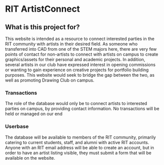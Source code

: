 # RIT ArtistConnect

## What is this project for?

This website is intended as a resource to connect interested parties in the RIT
community with artists in their desired field. As someone who transferred into CAD
from one of the STEM majors here, there are very few points of contact for
non-artists to connect with artists on campus to create graphics/assets for their
personal and academic projects. In addition, several artists in our club have
expressed interest in opening commissions or wanting to gain experience on
creative projects for portfolio building purposes. This website would seek to bridge
the gap between the two, as well as promoting Drawing Club on campus.

### Transactions

The role of the database would only be to connect artists to interested parties on
campus, by providing contact information. No transactions will be held or managed
on our end

### Userbase

The database will be available to members of the RIT community, primarily catering
to current students, staff, and alumni with active RIT accounts. Anyone with an RIT
email address will be able to create an account, but in order to have an artist listing
visible, they must submit a form that will be available on the website.
